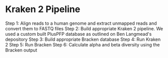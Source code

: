 # Kraken 2 Pipeline
Step 1: Align reads to a human genome and extract unmapped reads and convert them to FASTQ files
Step 2: Build appropriate Kraken 2 pipeline. We used a custom built PlusPFP database as outlined on Ben Langmead's depository
Step 3: Build appropriate Bracken database
Step 4: Run Kraken 2
Step 5: Run Bracken
Step 6: Calculate alpha and beta diversity using the Bracken output
